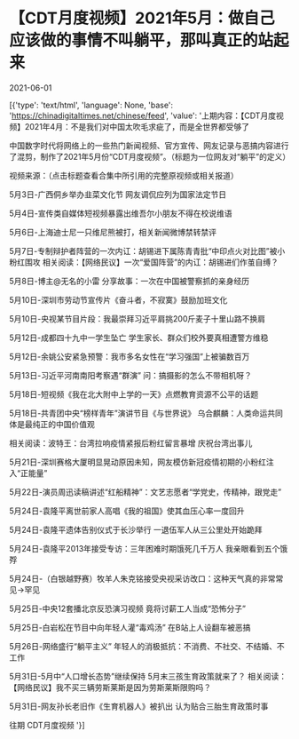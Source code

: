 # 【CDT月度视频】2021年5月：做自己应该做的事情不叫躺平，那叫真正的站起来

2021-06-01

[{'type': 'text/html', 'language': None, 'base': 'https://chinadigitaltimes.net/chinese/feed', 'value': '上期内容：【CDT月度视频】2021年4月：不是我们对中国太吹毛求疵了，而是全世界都受够了

中国数字时代将网络上的一些热门新闻视频、官方宣传、网友记录与恶搞内容进行了混剪，制作了2021年5月份“CDT月度视频”。（标题为一位网友对“躺平”的定义）



视频来源：（点击标题查看合集中所引用的完整原视频或相关报道）



5月3日-广西侗乡举办韭菜文化节 网友调侃应列为国家法定节日

5月4日-宣传类自媒体短视频暴露出维吾尔小朋友不得在校说维语

5月6日-上海迪士尼一只维尼熊被打，相关新闻微博禁转禁评

5月7日-专制辩护者阵营的一次内讧：胡锡进下属陈青青批“中印点火对比图”被小粉红围攻 相关阅读：【网络民议】一次“爱国阵营”的内讧：胡锡进们作茧自缚？

5月8日-博主@无名的小雷 分享故事：一次在中国被警察抓的亲身经历

5月10日-深圳市劳动节宣传片《奋斗者，不寂寞》鼓励加班文化

5月10日-央视某节目片段：我最崇拜习近平肩挑200斤麦子十里山路不换肩

5月12日-成都四十九中一学生坠亡 学生家长、群众们校外要真相遭警方维稳

5月12日-余姚公安紧急预警：我市多名女性在“学习强国”上被骗数百万

5月13日-习近平河南南阳考察遇“群演” 问：搞摄影的怎么不带相机呀？

5月18日-短视频《我在北大附中上学的一天》点燃教育资源不公平的话题

5月18日-共青团中央“榜样青年”演讲节目《与世界说》 乌合麒麟：人类命运共同体是最纯正的中国价值观

相关阅读：波特王：台湾拉响疫情紧报后粉红留言暴增 庆祝台湾出事儿

5月21日-深圳赛格大厦明显晃动原因未知，网友模仿新冠疫情初期的小粉红注入“正能量”

5月22日-演员周迅读稿讲述“红船精神”：文艺志愿者“学党史，传精神，跟党走”

5月24日-袁隆平离世前家人高唱《我的祖国》使其血压心率一度回升

5月24日-袁隆平遗体告别仪式于长沙举行 一退伍军人从三公里处开始跪拜

5月24日-袁隆平2013年接受专访：三年困难时期饿死几千万人 我亲眼看到五个饿殍

5月24日-（白银越野赛）牧羊人朱克铭接受央视采访改口：这种天气真的非常常见→罕见

5月25日-中央12套播北京反恐演习视频 竟将讨薪工人当成“恐怖分子”

5月25日-白岩松在节目中向年轻人灌“毒鸡汤” 在B站上人设翻车被恶搞

5月26日-网络盛行“躺平主义” 年轻人的消极抵抗：不消费、不社交、不结婚、不工作

5月31日-5月中“人口增长态势”继续保持 5月末三孩生育政策就来了？  相关阅读：【网络民议】我不买三辆劳斯莱斯是因为劳斯莱斯限购吗？

5月31日-网友孙长老旧作《生育机器人》被扒出 认为贴合三胎生育政策时事



往期 CDT月度视频  '}]
